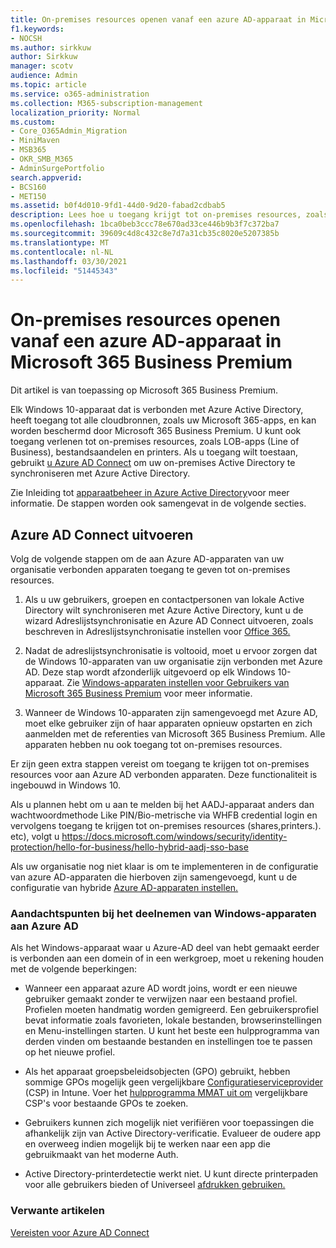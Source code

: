 ```yaml
---
title: On-premises resources openen vanaf een azure AD-apparaat in Microsoft 365 Business
f1.keywords:
- NOCSH
ms.author: sirkkuw
author: Sirkkuw
manager: scotv
audience: Admin
ms.topic: article
ms.service: o365-administration
ms.collection: M365-subscription-management
localization_priority: Normal
ms.custom:
- Core_O365Admin_Migration
- MiniMaven
- MSB365
- OKR_SMB_M365
- AdminSurgePortfolio
search.appverid:
- BCS160
- MET150
ms.assetid: b0f4d010-9fd1-44d0-9d20-fabad2cdbab5
description: Lees hoe u toegang krijgt tot on-premises resources, zoals zakelijke apps, bestandsaandelen en printers vanaf een Azure Active Directory-apparaat dat is aangesloten bij Windows 10.
ms.openlocfilehash: 1bca0beb3ccc78e670ad33ce446b9b3f7c372ba7
ms.sourcegitcommit: 39609c4d8c432c8e7d7a31cb35c8020e5207385b
ms.translationtype: MT
ms.contentlocale: nl-NL
ms.lasthandoff: 03/30/2021
ms.locfileid: "51445343"
---
```

# <a name="access-on-premises-resources-from-an-azure-ad-joined-device-in-microsoft-365-business-premium"></a>On-premises resources openen vanaf een azure AD-apparaat in Microsoft 365 Business Premium

Dit artikel is van toepassing op Microsoft 365 Business Premium.

Elk Windows 10-apparaat dat is verbonden met Azure Active Directory, heeft toegang tot alle cloudbronnen, zoals uw Microsoft 365-apps, en kan worden beschermd door Microsoft 365 Business Premium. U kunt ook toegang verlenen tot on-premises resources, zoals LOB-apps (Line of Business), bestandsaandelen en printers. Als u toegang wilt toestaan, gebruikt [u Azure AD Connect](/azure/active-directory/connect/active-directory-aadconnect) om uw on-premises Active Directory te synchroniseren met Azure Active Directory. 

Zie Inleiding tot [apparaatbeheer in Azure Active Directory](/azure/active-directory/device-management-introduction)voor meer informatie.
De stappen worden ook samengevat in de volgende secties.
 
## <a name="run-azure-ad-connect"></a>Azure AD Connect uitvoeren

Volg de volgende stappen om de aan Azure AD-apparaten van uw organisatie verbonden apparaten toegang te geven tot on-premises resources.
  
1. Als u uw gebruikers, groepen en contactpersonen van lokale Active Directory wilt synchroniseren met Azure Active Directory, kunt u de wizard Adreslijstsynchronisatie en Azure AD Connect uitvoeren, zoals beschreven in Adreslijstsynchronisatie instellen voor [Office 365.](../enterprise/set-up-directory-synchronization.md)
    
2. Nadat de adreslijstsynchronisatie is voltooid, moet u ervoor zorgen dat de Windows 10-apparaten van uw organisatie zijn verbonden met Azure AD. Deze stap wordt afzonderlijk uitgevoerd op elk Windows 10-apparaat. Zie [Windows-apparaten instellen voor Gebruikers van Microsoft 365 Business Premium](set-up-windows-devices.md) voor meer informatie. 
    
3. Wanneer de Windows 10-apparaten zijn samengevoegd met Azure AD, moet elke gebruiker zijn of haar apparaten opnieuw opstarten en zich aanmelden met de referenties van Microsoft 365 Business Premium. Alle apparaten hebben nu ook toegang tot on-premises resources.
    
Er zijn geen extra stappen vereist om toegang te krijgen tot on-premises resources voor aan Azure AD verbonden apparaten. Deze functionaliteit is ingebouwd in Windows 10. 

Als u plannen hebt om u aan te melden bij het AADJ-apparaat anders dan wachtwoordmethode Like PIN/Bio-metrische via WHFB credential login en vervolgens toegang te krijgen tot on-premises resources (shares,printers.). etc), volgt u https://docs.microsoft.com/windows/security/identity-protection/hello-for-business/hello-hybrid-aadj-sso-base
  
Als uw organisatie nog niet klaar is om te implementeren in de configuratie van azure AD-apparaten die hierboven zijn samengevoegd, kunt u de configuratie van hybride [Azure AD-apparaten instellen.](manage-windows-devices.md)
  
### <a name="considerations-when-you-join-windows-devices-to-azure-ad"></a>Aandachtspunten bij het deelnemen van Windows-apparaten aan Azure AD

Als het Windows-apparaat waar u Azure-AD deel van hebt gemaakt eerder is verbonden aan een domein of in een werkgroep, moet u rekening houden met de volgende beperkingen:
  
- Wanneer een apparaat azure AD wordt joins, wordt er een nieuwe gebruiker gemaakt zonder te verwijzen naar een bestaand profiel. Profielen moeten handmatig worden gemigreerd. Een gebruikersprofiel bevat informatie zoals favorieten, lokale bestanden, browserinstellingen en Menu-instellingen starten. U kunt het beste een hulpprogramma van derden vinden om bestaande bestanden en instellingen toe te passen op het nieuwe profiel.

- Als het apparaat groepsbeleidsobjecten (GPO) gebruikt, hebben sommige GPOs mogelijk geen vergelijkbare [Configuratieserviceprovider](/windows/configuration/provisioning-packages/how-it-pros-can-use-configuration-service-providers) (CSP) in Intune. Voer het [hulpprogramma MMAT uit om](https://www.microsoft.com/download/details.aspx?id=45520) vergelijkbare CSP's voor bestaande GPOs te zoeken.

- Gebruikers kunnen zich mogelijk niet verifiëren voor toepassingen die afhankelijk zijn van Active Directory-verificatie. Evalueer de oudere app en overweeg indien mogelijk bij te werken naar een app die gebruikmaakt van het moderne Auth.

- Active Directory-printerdetectie werkt niet. U kunt directe printerpaden voor alle gebruikers bieden of Universeel [afdrukken gebruiken.](/universal-print/)

### <a name="related-articles"></a>Verwante artikelen

[Vereisten voor Azure AD Connect](https://docs.microsoft.com/azure/active-directory/hybrid/how-to-connect-install-prerequisites)
